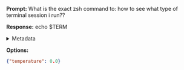 **Prompt:**
What is the exact zsh command to: how to see what type of terminal session i run??

**Response:**
echo $TERM

<details><summary>Metadata</summary>

- Duration: 1130 ms
- Datetime: 2023-08-19T15:36:47.165253
- Model: gpt-3.5-turbo-0613

</details>

**Options:**
```json
{"temperature": 0.0}
```

